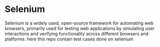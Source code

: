 # Selenium 
Selenium is a widely used, open-source framework for automating web browsers, primarily used for testing web applications by simulating user interactions and verifying functionality across different browsers and platforms.
here this repo contain test cases done on selenium

